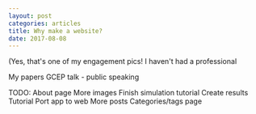 ```yaml
---
layout: post
categories: articles
title: Why make a website?
date: 2017-08-08
---
```


(Yes, that's one of my engagement pics! I haven't had a professional

My papers
GCEP talk - public speaking

TODO:
About page
More images
Finish simulation tutorial
Create results Tutorial
Port app to web
More posts
Categories/tags page
